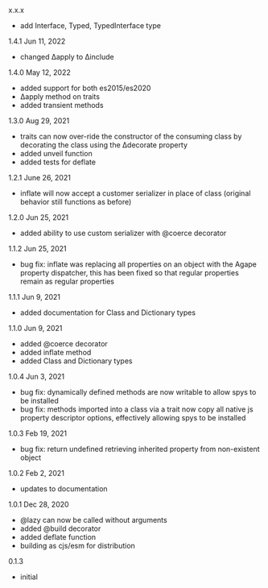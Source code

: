 
x.x.x
- add Interface, Typed, TypedInterface type

1.4.1 Jun 11, 2022
- changed Δapply to Δinclude

1.4.0 May 12, 2022
- added support for both es2015/es2020
- Δapply method on traits
- added transient methods

1.3.0 Aug 29, 2021
- traits can now over-ride the constructor of the consuming class by decorating the class using the Δdecorate property
- added unveil function
- added tests for deflate

1.2.1 June 26, 2021
- inflate will now accept a customer serializer in place of class (original behavior still functions as before)

1.2.0 Jun 25, 2021
- added ability to use custom serializer with @coerce decorator

1.1.2 Jun 25, 2021
- bug fix: inflate was replacing all properties on an object with the Agape property dispatcher,
           this has been fixed so that regular properties remain as regular properties

1.1.1  Jun 9, 2021
- added documentation for Class and Dictionary types

1.1.0  Jun 9, 2021
- added @coerce decorator
- added inflate method
- added Class and Dictionary types

1.0.4  Jun 3, 2021
- bug fix: dynamically defined methods are now writable to allow spys to be installed
- bug fix: methods imported into a class via a trait now copy all native js property
           descriptor options, effectively allowing spys to be installed

1.0.3  Feb 19, 2021
- bug fix: return undefined retrieving inherited property from non-existent object

1.0.2  Feb 2, 2021
- updates to documentation

1.0.1  Dec 28, 2020
- @lazy can now be called without arguments
- added @build decorator
- added deflate function
- building as cjs/esm for distribution

0.1.3
- initial


